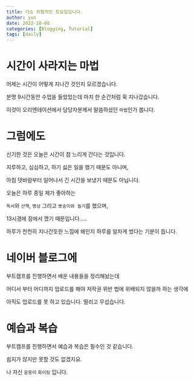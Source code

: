 ```yaml
---
title: 다소 위협적인 토요일입니다.
author: yun
date: 2022-10-08
categories: [Blogging, Tutorial]
tags: [daily]
---
```


# 시간이 사라지는 마법

어제는 시간이 어떻게 지나간 것인지 모르겠습니다.

분명 9시간동안 수업을 들었었는데 마치 한 순간처럼 휙 지나갔습니다.

이것이 오리엔테이션에서 담당자분께서 말씀하셨던 `마법`인가 봅니다.



# 그럼에도

신기한 것은 오늘은 시간이 참 느리게 간다는 것입니다.

지루하고, 심심하고, 하기 싫은 일을 했기 때문도 아니며,

아침 댓바람부터 일어나서 긴 시간을 보냈기 때문도 아닙니다.

오늘은 하루 종일 제가 좋아하는 

`독서`와 `산책`, `명상` 그리고 `뽀송이와 놀기`를 했으며,

13시경에 잠에서 깼기 때문입니다.....

하루가 천천히 지나간듯한 느낌에 왜인지 하루를 알차게 썼다는 기분이 듭니다.



# 네이버 블로그에

부트캠프를 진행하면서 배운 내용들을 정리해놨는데

어디서 부터 어디까지 업로드를 해야 저작권 위반 법에 위배되지 않을까 하는 생각에

아직도 업로드를 못 하고 있습니다. 떨리고 무섭습니다.



# 예습과 복습

부트캠프를 진행하면서 예습과 복습은 필수인 것 같습니다.

쉽지가 않지만 못할 것도 없겠지요.

나 자신 `윤옹이` `화이팅` 입니다.




